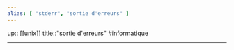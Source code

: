 ```yaml
---
alias: [ "stderr", "sortie d'erreurs" ]
---
```

up:: [[unix]] 
title::"sortie d'erreurs"
#informatique 

----
